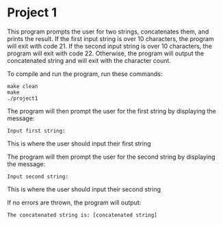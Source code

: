 # Project 1
This program prompts the user for two strings, concatenates them, and prints the result. 
If the first input string is over 10 characters, the program will exit with code 21.
If the second input string is over 10 characters, the program will exit with code 22.
Otherwise, the program will output the concatenated string and will exit with the character count.

To compile and run the program, run these commands:
    
    make clean
    make
    ./project1

The program will then prompt the user for the first string by displaying the message:
    
    Input first string: 
This is where the user should input their first string

The program will then prompt the user for the second string by displaying the message:
    
    Input second string:
This is where the user should input their second string

If no errors are thrown, the program will output:
    
    The concatenated string is: [concatenated string]
